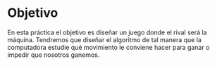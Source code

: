 # Objetivo
En esta práctica el objetivo es diseñar un juego donde el rival será la máquina. Tendremos que diseñar
el algoritmo de tal manera que la computadora estudie qué movimiento le conviene hacer para ganar o
impedir que nosotros ganemos.
